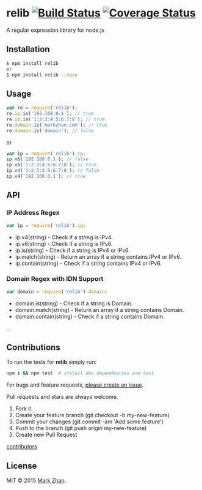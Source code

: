 # relib [![Build Status](https://travis-ci.org/markzhan/relib.svg?branch=master)](https://travis-ci.org/markzhan/relib) [![Coverage Status](https://coveralls.io/repos/markzhan/relib/badge.svg)](https://coveralls.io/r/markzhan/relib)

A regular expression library for node.js


## Installation

```sh
$ npm install relib
or
$ npm install relib --save
```

## Usage

```js
var re = require('relib');
re.ip.is('192.168.0.1'); // true
re.ip.is('1:2:3:4:5:6:7:8'); // true
re.domain.is('markzhan.com'); // true
re.domain.is('domain'); // false
```
or
```js
var ip = require('relib').ip;
ip.v6('192.168.0.1'); // false
ip.v6('1:2:3:4:5:6:7:8'); // true
ip.v4('1:2:3:4:5:6:7:8'); // false
ip.v4('192.168.0.1'); // true
```

## API

### IP Address Regex
```js
var ip = require('relib').ip;
```
* ip.v4(string)  - Check if a string is IPv4.
* ip.v6(string)  - Check if a string is IPv6.
* ip.is(string)  - Check if a string is IPv4 or IPv6.
* ip.match(string)  - Return an array if a string contains IPv4 or IPv6.
* ip.contain(string)  - Check if a string contains IPv4 or IPv6.

### Domain Regex with IDN Support
```js
var domain = require('relib').domain;
```
* domain.is(string)  - Check if a string is Domain.
* domain.match(string)  - Return an array if a string contains Domain.
* domain.contain(string)  - Check if a string contains Domain.

...


## Contributions

To run the tests for **relib** simply run:
```sh
npm i && npm test  # install dev dependencies and test
```
For bugs and feature requests, [please create an issue](https://github.com/markzhan/relib/issues).

Pull requests and stars are always welcome.

1. Fork it
2. Create your feature branch (git checkout -b my-new-feature)
3. Commit your changes (git commit -am 'Add some feature')
4. Push to the branch (git push origin my-new-feature)
5. Create new Pull Request

[contributors](https://github.com/markzhan/relib/graphs/contributors)


## License

MIT © 2015 [Mark Zhan](http://markzhan.com).
